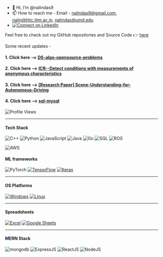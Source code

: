 - 👋 Hi, I’m @nalindas9
- 📫 How to reach me - Email - nalindas9@gmail.com, nalin@htic.iitm.ac.in, nalindas@umd.edu
- [![Connect on LinkedIn](https://img.shields.io/badge/LinkedIn-Connect-blue?logo=linkedin)](https://www.linkedin.com/in/nalin-das/)

Feel free to check out my GitHub repositories and Source Code 👉 [here](https://github.com/nalindas9?tab=repositories)

Some recent updates - 
#### 1. Click here --> [DS-algo-opensource-problems](https://github.com/nalindas9/ds-algo-opensource-problems/tree/main)
#### 2. Click here --> [ICR--Detect conditions with measurements of anonymous characteristics](https://github.com/nalindas9/ICR---Identifying-Age-Related-Conditions)
#### 3. Click here --> [[Research Paper] Scene-Understanding-for-Autonomous-Driving](https://github.com/nalindas9/Scene-Understanding-for-Autonomous-Driving.git)
#### 4. Click here --> [sql-mysql](https://github.com/nalindas9/sql-mysql)
   
![Profile Views](https://komarev.com/ghpvc/?username=nalindas9)

-------------------------------------------------------------------------------------------------------------------------------------
#### Tech Stack
![C++](https://img.shields.io/badge/C++-blue.svg?style=flat-square&logo=c%2B%2B)
![Python](https://img.shields.io/badge/Python-blue.svg?style=flat-square&logo=python&logoColor=white)
![JavaScript](https://img.shields.io/badge/JavaScript-blue.svg?style=flat-square&logo=javascript&logoColor=white)
![Java](https://img.shields.io/badge/Java-blue.svg?style=flat-square&logo=java)
![Go](https://img.shields.io/badge/Golang-blue.svg?style=flat-square&logo=go)
![SQL](https://img.shields.io/badge/SQL-blue.svg?style=flat-square&logo=microsoft-sql-server)
![ROS](https://img.shields.io/badge/ROS-blue.svg?style=flat-square&logo=ros)

![AWS](https://img.shields.io/badge/AWS-blue.svg?style=flat-square&logo=amazon-aws)

#### ML frameworks 
![PyTorch](https://img.shields.io/badge/PyTorch-%23EE4C2C.svg?style=for-the-badge&logo=PyTorch&logoColor=orange&color=forestgreen)
[![TensorFlow](https://img.shields.io/badge/TensorFlow-%23FF6F00.svg?style=for-the-badge&logo=TensorFlow&logoColor=white&color=orange)]()
[![Keras](https://img.shields.io/badge/Keras-%446600.svg?style=for-the-badge&logo=Keras&logoColor=white&color=forestgreen)]()

-------------------------------------------------------------------------------------------------------------------------------------
#### OS Platforms
[![Windows](https://img.shields.io/badge/Windows--blue?logo=windows)](https://shields.io/)
[![Linux](https://img.shields.io/badge/Linux--red?logo=linux)](https://shields.io/)

-------------------------------------------------------------------------------------------------------------------------------------
#### Spreadsheets
[![Excel](https://img.shields.io/badge/Excel-32C03C?style=for-the-badge&logo=microsoft-excel&logoColor=white&color=forestgreen)](https://www.microsoft.com/en-in/microsoft-365/excel)
[![Google Sheets](https://img.shields.io/badge/Google_Sheets-34A853?style=for-the-badge&logo=google-sheets&logoColor=white&color=forestgreen)](https://www.google.com/sheets/about/)

-------------------------------------------------------------------------------------------------------------------------------------
#### MERN Stack

![mongodb](https://img.shields.io/badge/mongodb-lightbrown.svg?style=flat&logo=mongodb&color=grey)
![ExpressJS](https://img.shields.io/badge/ExpressJS-yellow.svg?style=flat&logo=express)
![ReactJS](https://img.shields.io/badge/ReactJS-pink.svg?style=flat&logo=react)
![NodeJS](https://img.shields.io/badge/NodeJS-violet.svg?style=flat&logo=node.js)

<!--
![hackerank-ratings](https://github.com/nalindas9/nalindas9/assets/44141068/3e5b5a28-cbf2-4c94-bb46-f85cbf68edb9)


[profile](https://www.hackerrank.com/nalindas9?badge=30-days-of-code&stars=2&level=1&hr_r=1&utm_campaign=social-buttons&utm_medium=linkedin&utm_source=badge_share&social=linkedin)
-->
<!---
nalindas9/nalindas9 is a ✨ special ✨ repository because its `README.md` (this file) appears on your GitHub profile.
You can click the Preview link to take a look at your changes.
- 👀 I’m interested in CV/Perception, AI/ML, Robotics
| CV/Perception | AI/ML | Robotics
--->
